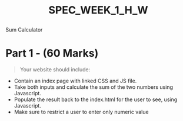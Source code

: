  # <p style="text-align: center;">SPEC_WEEK_1_H_W</p>

Sum Calculator

# Part 1 - (60 Marks)
>
> Your website should include:
>
+ Contain an index page with linked CSS and JS file.
+ Take both inputs and calculate the sum of the two numbers using Javascript.
+ Populate the result back to the index.html for the user to see, using Javascript. 
+ Make sure to restrict a user to enter only numeric value
